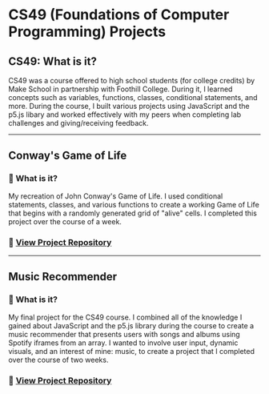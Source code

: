 # CS49 (Foundations of Computer Programming) Projects
## CS49: What is it?
CS49 was a course offered to high school students (for college credits) by Make School in partnership with Foothill College. During it, I learned concepts such as variables, functions, classes, conditional statements, and more. During the course, I built various projects using JavaScript and the p5.js libary and worked effectively with my peers when completing lab challenges and giving/receiving feedback.

---
## Conway's Game of Life
### 🤔 What is it?
My recreation of John Conway's Game of Life. I used conditional statements, classes, and various functions to create a working Game of Life that begins with a randomly generated grid of "alive" cells. I completed this project over the course of a week. <br>
### 📂 [View Project Repository](https://github.com/slingann/CS49-Game-of-Life)
---
## Music Recommender
### 🤔 What is it?
My final project for the CS49 course. I combined all of the knowledge I gained about JavaScript and the p5.js library during the course to create a music recommender that presents users with songs and albums using Spotify iframes from an array. I wanted to involve user input, dynamic visuals, and an interest of mine: music, to create a project that I completed over the course of two weeks. <br>
### 📂 [View Project Repository](https://github.com/slingann/CS49-Music-Recommender)

